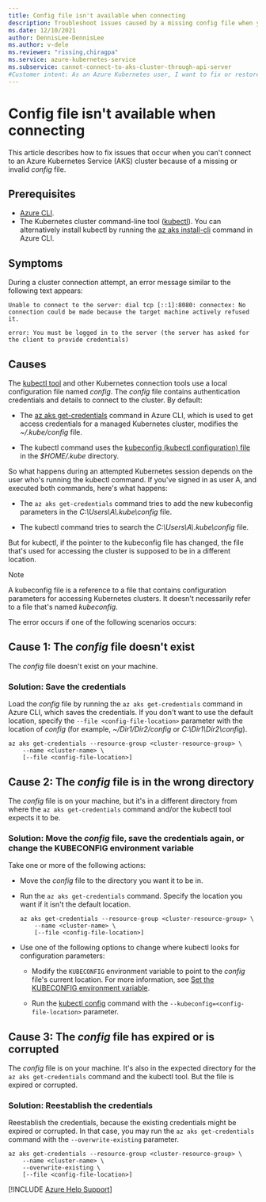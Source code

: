 ```yaml
---
title: Config file isn't available when connecting
description: Troubleshoot issues caused by a missing config file when you attempt to connect to an Azure Kubernetes Service (AKS) cluster.
ms.date: 12/10/2021
author: DennisLee-DennisLee
ms.author: v-dele
ms.reviewer: "rissing,chiragpa"
ms.service: azure-kubernetes-service
ms.subservice: cannot-connect-to-aks-cluster-through-api-server
#Customer intent: As an Azure Kubernetes user, I want to fix or restore my config file so that I can successfully connect to my AKS cluster.
---
```

# Config file isn't available when connecting

This article describes how to fix issues that occur when you can't connect to an Azure Kubernetes Service (AKS) cluster because of a missing or invalid *config* file.

## Prerequisites

- [Azure CLI](/cli/azure/install-azure-cli).
- The Kubernetes cluster command-line tool ([kubectl](https://kubernetes.io/docs/tasks/tools/)). You can alternatively install kubectl by running the [az aks install-cli](/cli/azure/aks#az-aks-install-cli) command in Azure CLI.

## Symptoms

During a cluster connection attempt, an error message similar to the following text appears:

```output
Unable to connect to the server: dial tcp [::1]:8080: connectex: No connection could be made because the target machine actively refused it. 

error: You must be logged in to the server (the server has asked for the client to provide credentials)
```

## Causes

The [kubectl tool](https://kubernetes.io/docs/reference/kubectl/overview/) and other Kubernetes connection tools use a local configuration file named *config*. The *config* file contains authentication credentials and details to connect to the cluster. By default:

- The [az aks get-credentials](/cli/azure/aks#az-aks-get-credentials) command in Azure CLI, which is used to get access credentials for a managed Kubernetes cluster, modifies the *~/.kube/config* file.

- The kubectl command uses the [kubeconfig (kubectl configuration) file](https://kubernetes.io/docs/concepts/configuration/organize-cluster-access-kubeconfig/) in the *$HOME/.kube* directory.

So what happens during an attempted Kubernetes session depends on the user who's running the kubectl command. If you've signed in as user A, and executed both commands, here's what happens:

- The `az aks get-credentials` command tries to add the new kubeconfig parameters in the *C:\\Users\\A\\.kube\\config* file.

- The kubectl command tries to search the *C:\\Users\\A\\.kube\\config* file.

But for kubectl, if the pointer to the kubeconfig file has changed, the file that's used for accessing the cluster is supposed to be in a different location.

> [!NOTE]
> A kubeconfig file is a reference to a file that contains configuration parameters for accessing Kubernetes clusters. It doesn't necessarily refer to a file that's named *kubeconfig*.

The error occurs if one of the following scenarios occurs:

## Cause 1: The *config* file doesn't exist

The *config* file doesn't exist on your machine.

### Solution: Save the credentials

Load the *config* file by running the `az aks get-credentials` command in Azure CLI, which saves the credentials. If you don't want to use the default location, specify the `--file <config-file-location>` parameter with the location of *config* (for example, *~/Dir1/Dir2/config* or *C:\\Dir1\\Dir2\\config*).

```azurecli
az aks get-credentials --resource-group <cluster-resource-group> \
    --name <cluster-name> \
    [--file <config-file-location>]
```

## Cause 2: The *config* file is in the wrong directory

The *config* file is on your machine, but it's in a different directory from where the `az aks get-credentials` command and/or the kubectl tool expects it to be.

### Solution: Move the *config* file, save the credentials again, or change the KUBECONFIG environment variable

Take one or more of the following actions:

- Move the *config* file to the directory you want it to be in.

- Run the `az aks get-credentials` command. Specify the location you want if it isn't the default location.

  ```azurecli
  az aks get-credentials --resource-group <cluster-resource-group> \
      --name <cluster-name> \
      [--file <config-file-location>]
  ```

- Use one of the following options to change where kubectl looks for configuration parameters:

  - Modify the `KUBECONFIG` environment variable to point to the *config* file's current location. For more information, see [Set the KUBECONFIG environment variable](https://kubernetes.io/docs/tasks/access-application-cluster/configure-access-multiple-clusters/#set-the-kubeconfig-environment-variable).

  - Run the [kubectl config](https://kubernetes.io/docs/reference/generated/kubectl/kubectl-commands#config) command with the `--kubeconfig=<config-file-location>` parameter.

## Cause 3: The *config* file has expired or is corrupted

The *config* file is on your machine. It's also in the expected directory for the `az aks get-credentials` command and the kubectl tool. But the file is expired or corrupted.

### Solution: Reestablish the credentials

Reestablish the credentials, because the existing credentials might be expired or corrupted. In that case, you may run the `az aks get-credentials` command with the `--overwrite-existing` parameter.

```azurecli
az aks get-credentials --resource-group <cluster-resource-group> \
    --name <cluster-name> \
    --overwrite-existing \
    [--file <config-file-location>]
```

[!INCLUDE [Azure Help Support](../../includes/azure-help-support.md)]
